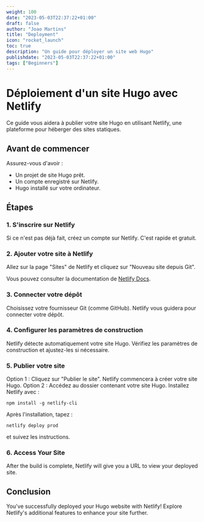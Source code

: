 ```yaml
---
weight: 100
date: "2023-05-03T22:37:22+01:00"
draft: false
author: "Joao Martins"
title: "Deployment"
icon: "rocket_launch"
toc: true
description: "Un guide pour déployer un site web Hugo"
publishdate: "2023-05-03T22:37:22+01:00"
tags: ["Beginners"]
---
```


# Déploiement d'un site Hugo avec Netlify

Ce guide vous aidera à publier votre site Hugo en utilisant Netlify, une plateforme pour héberger des sites statiques.

## Avant de commencer

Assurez-vous d'avoir :

- Un projet de site Hugo prêt.
- Un compte enregistré sur Netlify.
- Hugo installé sur votre ordinateur.

## Étapes

### 1. S'inscrire sur Netlify

Si ce n'est pas déjà fait, créez un compte sur Netlify. C'est rapide et gratuit.

### 2. Ajouter votre site à Netlify

Allez sur la page "Sites" de Netlify et cliquez sur "Nouveau site depuis Git".

Vous pouvez consulter la documentation de [Netlify Docs](https://docs.netlify.com/get-started/).

### 3. Connecter votre dépôt

Choisissez votre fournisseur Git (comme GitHub). Netlify vous guidera pour connecter votre dépôt.

### 4. Configurer les paramètres de construction

Netlify détecte automatiquement votre site Hugo. Vérifiez les paramètres de construction et ajustez-les si nécessaire.

### 5. Publier votre site

Option 1 : Cliquez sur "Publier le site". Netlify commencera à créer votre site Hugo.
Option 2 : Accédez au dossier contenant votre site Hugo. Installez Netlify avec :
```shell
npm install -g netlify-cli
```
Après l'installation, tapez :
```shell 
netlify deploy prod
```
et suivez les instructions.

### 6. Access Your Site

After the build is complete, Netlify will give you a URL to view your deployed site.

## Conclusion

You've successfully deployed your Hugo website with Netlify! Explore Netlify's additional features to enhance your site further.
